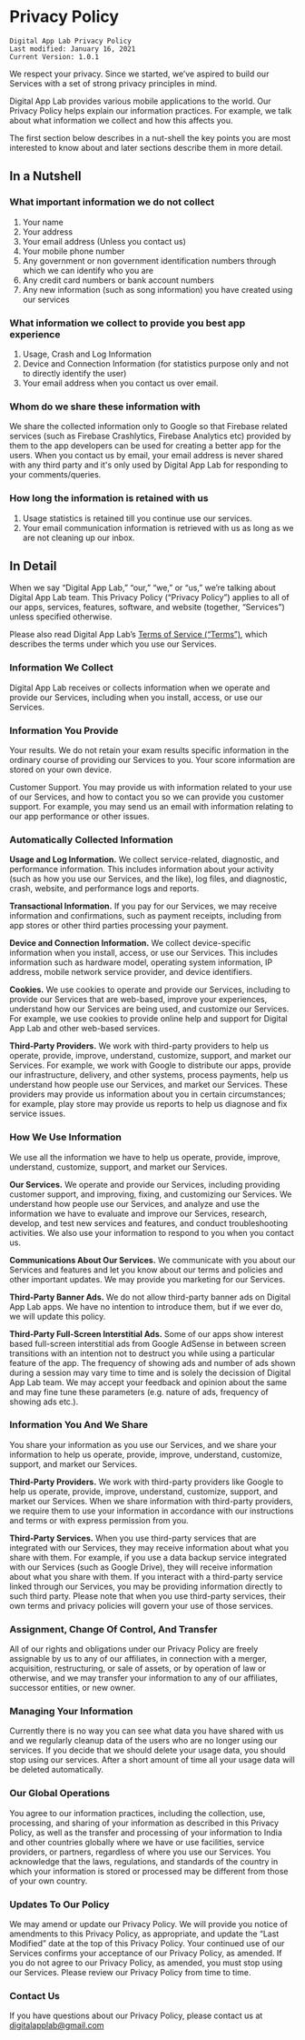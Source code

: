 # Privacy Policy
```
Digital App Lab Privacy Policy
Last modified: January 16, 2021
Current Version: 1.0.1
```
We respect your privacy. Since we started, we’ve aspired to build our Services with a set of strong privacy principles in mind.

Digital App Lab provides various mobile applications to the world. Our Privacy Policy helps explain our information practices. For example, we talk about what information we collect and how this affects you.

The first section below describes in a nut-shell the key points you are most interested to know about and later sections describe them in more detail.


## In a Nutshell
### What important information we do not collect
1. Your name
2. Your address
3. Your email address (Unless you contact us)
3. Your mobile phone number
4. Any government or non government identification numbers through which we can identify who you are
5. Any credit card numbers or bank account numbers
6. Any new information (such as song information) you have created using our services

### What information we collect to provide you best app experience
1. Usage, Crash and Log Information
2. Device and Connection Information (for statistics purpose only and not to directly identify the user)
3. Your email address when you contact us over email.

### Whom do we share these information with
We share the collected information only to Google so that Firebase related services (such as Firebase Crashlytics, Firebase Analytics etc) provided by them to the app developers can be used for creating a better app for the users. When you contact us by email, your email address is never shared with any third party and it's only used by Digital App Lab for responding to your comments/queries.

### How long the information is retained with us
1. Usage statistics is retained till you continue use our services.
2. Your email communication information is retrieved with us as long as we are not cleaning up our inbox.


## In Detail
When we say “Digital App Lab,” “our,” “we,” or “us,” we’re talking about Digital App Lab team. This Privacy Policy (“Privacy Policy”) applies to all of our apps, services, features, software, and website (together, “Services”) unless specified otherwise.

Please also read Digital App Lab’s [Terms of Service (“Terms”)](terms_of_service.html), which describes the terms under which you use our Services.

### Information We Collect
Digital App Lab receives or collects information when we operate and provide our Services, including when you install, access, or use our Services.

### Information You Provide
Your results. We do not retain your exam results specific information in the ordinary course of providing our Services to you. Your score information are stored on your own device.

Customer Support. You may provide us with information related to your use of our Services, and how to contact you so we can provide you customer support. For example, you may send us an email with information relating to our app performance or other issues.

### Automatically Collected Information
**Usage and Log Information.** We collect service-related, diagnostic, and performance information. This includes information about your activity (such as how you use our Services, and the like), log files, and diagnostic, crash, website, and performance logs and reports.

**Transactional Information.** If you pay for our Services, we may receive information and confirmations, such as payment receipts, including from app stores or other third parties processing your payment.

**Device and Connection Information.** We collect device-specific information when you install, access, or use our Services. This includes information such as hardware model, operating system information, IP address, mobile network service provider, and device identifiers.

**Cookies.** We use cookies to operate and provide our Services, including to provide our Services that are web-based, improve your experiences, understand how our Services are being used, and customize our Services. For example, we use cookies to provide online help and support for Digital App Lab and other web-based services.

**Third-Party Providers.** We work with third-party providers to help us operate, provide, improve, understand, customize, support, and market our Services. For example, we work with Google to distribute our apps, provide our infrastructure, delivery, and other systems, process payments, help us understand how people use our Services, and market our Services. These providers may provide us information about you in certain circumstances; for example, play store may provide us reports to help us diagnose and fix service issues.

### How We Use Information
We use all the information we have to help us operate, provide, improve, understand, customize, support, and market our Services.

**Our Services.** We operate and provide our Services, including providing customer support, and improving, fixing, and customizing our Services. We understand how people use our Services, and analyze and use the information we have to evaluate and improve our Services, research, develop, and test new services and features, and conduct troubleshooting activities. We also use your information to respond to you when you contact us.

**Communications About Our Services.** We communicate with you about our Services and features and let you know about our terms and policies and other important updates. We may provide you marketing for our Services.

**Third-Party Banner Ads.** We do not allow third-party banner ads on Digital App Lab apps. We have no intention to introduce them, but if we ever do, we will update this policy.

**Third-Party Full-Screen Interstitial Ads.** Some of our apps show interest based full-screen interstitial ads from Google AdSense in between screen transitions with an intention not to destruct you while using a particular feature of the app. The frequency of showing ads and number of ads shown during a session may vary time to time and is solely the decission of Digital App Lab team. We may accept your feedback and opinion about the same and may fine tune these parameters (e.g. nature of ads, frequency of showing ads etc.).

### Information You And We Share
You share your information as you use our Services, and we share your information to help us operate, provide, improve, understand, customize, support, and market our Services.

**Third-Party Providers.** We work with third-party providers like Google to help us operate, provide, improve, understand, customize, support, and market our Services. When we share information with third-party providers, we require them to use your information in accordance with our instructions and terms or with express permission from you. 

**Third-Party Services.** When you use third-party services that are integrated with our Services, they may receive information about what you share with them. For example, if you use a data backup service integrated with our Services (such as Google Drive), they will receive information about what you share with them. If you interact with a third-party service linked through our Services, you may be providing information directly to such third party. Please note that when you use third-party services, their own terms and privacy policies will govern your use of those services.

### Assignment, Change Of Control, And Transfer
All of our rights and obligations under our Privacy Policy are freely assignable by us to any of our affiliates, in connection with a merger, acquisition, restructuring, or sale of assets, or by operation of law or otherwise, and we may transfer your information to any of our affiliates, successor entities, or new owner.

### Managing Your Information
Currently there is no way you can see what data you have shared with us and we regularly cleanup data of the users who are no longer using our services. If you decide that we should delete your usage data, you should stop using our services. After a short amount of time all your usage data will be deleted automatically.

### Our Global Operations
You agree to our information practices, including the collection, use, processing, and sharing of your information as described in this Privacy Policy, as well as the transfer and processing of your information to India and other countries globally where we have or use facilities, service providers, or partners, regardless of where you use our Services. You acknowledge that the laws, regulations, and standards of the country in which your information is stored or processed may be different from those of your own country.

### Updates To Our Policy
We may amend or update our Privacy Policy. We will provide you notice of amendments to this Privacy Policy, as appropriate, and update the “Last Modified” date at the top of this Privacy Policy. Your continued use of our Services confirms your acceptance of our Privacy Policy, as amended. If you do not agree to our Privacy Policy, as amended, you must stop using our Services. Please review our Privacy Policy from time to time.

### Contact Us
If you have questions about our Privacy Policy, please contact us at [digitalapplab@gmail.com](mailto:digitalapplab@gmail.com)
